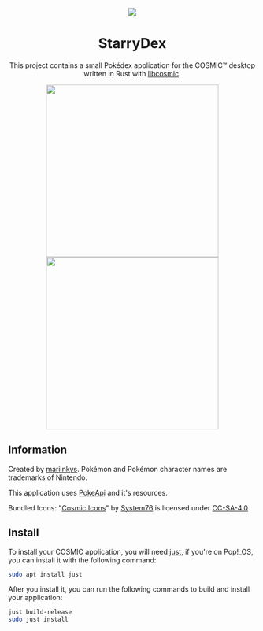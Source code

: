 <p align="center">
 <img src="https://raw.githubusercontent.com/mariinkys/starrydex/main/res/icons/hicolor/256x256/apps/dev.mariinkys.StarryDex.svg">
</p>

<h1 align="center">StarryDex</h1>

<p align="center">
 This project contains a small Pokédex application for the COSMIC™ desktop written in Rust with <a href="https://github.com/pop-os/libcosmic" target="_blank">libcosmic</a>.
</p>

<p align="center">
 <img src="https://raw.githubusercontent.com/mariinkys/starrydex/main/screenshots/main.png" width=350>
 <img src="https://raw.githubusercontent.com/mariinkys/starrydex/main/screenshots/pokemon.png" width=350>
</p>

## Information

Created by [mariinkys](https://github.com/mariinkys). Pokémon and Pokémon character names are trademarks of Nintendo.

This application uses [PokeApi](https://github.com/PokeAPI/) and it's resources. 

Bundled Icons:  "[Cosmic Icons](http://github.com/pop-os/cosmic-icons)" by [System76](http://system76.com/) is licensed under [CC-SA-4.0](http://creativecommons.org/licenses/by-sa/4.0/)

## Install

To install your COSMIC application, you will need [just](https://github.com/casey/just), if you're on Pop!\_OS, you can install it with the following command:

```sh
sudo apt install just
```

After you install it, you can run the following commands to build and install your application:

```sh
just build-release
sudo just install
```
